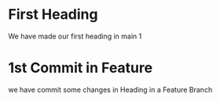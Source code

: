 # First Heading
We have made our first heading in main 1

# 1st Commit in Feature
we have commit some changes in Heading in a Feature Branch